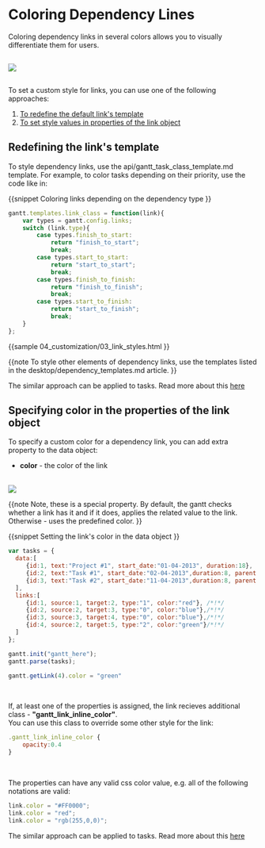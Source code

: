 Coloring Dependency Lines
================================
Coloring dependency links in several colors allows you to visually differentiate them for users.

<img style="padding-top:15px; padding-bottom:15px;" src="desktop/coloring_links.png"/>

To set a custom style for links, you can use one of the following approaches:

1. [To redefine the default link's template](desktop/colouring_lines.md#redefiningthelinkstemplate)
2. [To set style values in properties of the link object](desktop/colouring_lines.md#specifyingcolorinthepropertiesofthelinkobject)


Redefining the link's template
-----------------------------------------
To style dependency links, use the api/gantt_task_class_template.md template. For example, to color tasks depending on their priority, use the code like in:

{{snippet
Coloring links depending on the dependency type
}}
~~~js
gantt.templates.link_class = function(link){
	var types = gantt.config.links;
	switch (link.type){
		case types.finish_to_start:
			return "finish_to_start";
			break;
		case types.start_to_start:
			return "start_to_start";
			break;
		case types.finish_to_finish:
			return "finish_to_finish";
			break;
		case types.start_to_finish:
			return "start_to_finish";
			break;
	}
};
~~~

{{sample
	04_customization/03_link_styles.html
}}

{{note
To style other elements of dependency  links, use the templates listed in the desktop/dependency_templates.md article.
}}

The similar approach can be applied to tasks. Read more about this [here](desktop/colouring_tasks.md#redefiningthetaskstemplate)

Specifying color in the properties of the link object
-----------------------------------------------------
To specify a custom color for a dependency link, you can add extra property to the data object:

- **color** - the color of the link <br> <br>
<img src="desktop/link_color_property.png"/>

{{note
Note, these is a special property. 
By default, the gantt checks whether a link has it and if it does, applies the related value to the link. Otherwise - uses the predefined color.
}}

{{snippet
Setting the link's color in the data object
}}
~~~js
var tasks = {
  data:[
     {id:1, text:"Project #1", start_date:"01-04-2013", duration:18},
     {id:2, text:"Task #1", start_date:"02-04-2013",duration:8, parent:1},
     {id:3, text:"Task #2", start_date:"11-04-2013",duration:8, parent:1}
  ],
  links:[
     {id:1, source:1, target:2, type:"1", color:"red"}, /*!*/
     {id:2, source:2, target:3, type:"0", color:"blue"},/*!*/
     {id:3, source:3, target:4, type:"0", color:"blue"},/*!*/
     {id:4, source:2, target:5, type:"2", color:"green"}/*!*/
  ]
};

gantt.init("gantt_here");
gantt.parse(tasks);

gantt.getLink(4).color = "green"
~~~

<br>

If, at least one of the properties is assigned, the link recieves additional class - **"gantt_link_inline_color"**. <br>
You can use this class to override some other style for the link:

~~~js
.gantt_link_inline_color {
	opacity:0.4
}
~~~

<br>



The properties can have any valid css color value, e.g. all of the following notations are valid:

~~~js
link.color = "#FF0000";
link.color = "red";
link.color = "rgb(255,0,0)";
~~~


The similar approach can be applied to tasks. Read more about this [here](desktop/colouring_tasks.md#specifyingstyleinthepropertiesofthetaskobject)